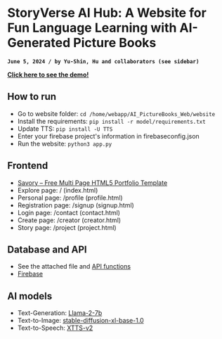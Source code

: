 # StoryVerse AI Hub: A Website for Fun Language Learning with AI-Generated Picture Books

**`June 5, 2024 / by Yu-Shin, Hu and collaborators (see sidebar)`**


[**Click here to see the demo!**](https://www.youtube.com/watch?v=iFsHQ6Nd-lY)


## How to run

-   Go to website folder: `cd /home/webapp/AI_PictureBooks_Web/website`
-   Install the requirements: `pip install -r model/requirements.txt`
-   Update TTS: `pip install -U TTS`
-   Enter your firebase project's information in firebaseconfig.json
-   Run the website: `python3 app.py` 

## Frontend

-   [Savory – Free Multi Page HTML5 Portfolio Template](https://themewagon.com/themes/free-multi-page-html5-portfolio-template-free-download/)
-   Explore page: / (index.html)
-   Personal page: /profile (profile.html)
-   Registration page: /signup (signup.html)
-   Login page: /contact (contact.html)
-   Create page: /creator (creator.html)
-   Story page: /project (project.html)

## Database and API

-   See the attached file and [API functions](https://github.com/AdventrousAstronaut/web-app.git)
-   [Firebase](https://firebase.google.com/?gad_source=1&gclid=Cj0KCQjwsPCyBhD4ARIsAPaaRf04BXRmDV-fFAGqVLLoO-Uzz7vbM-pmjPZWeXg5kn3zOe8lNq30t28aAs--EALw_wcB&gclsrc=aw.ds)

## AI models

-   Text-Generation: [Llama-2-7b](https://huggingface.co/meta-llama/Llama-2-7b)
-   Text-to-Image: [stable-diffusion-xl-base-1.0](https://huggingface.co/stabilityai/stable-diffusion-xl-base-1.0)
-   Text-to-Speech: [XTTS-v2](https://huggingface.co/coqui/XTTS-v2)


